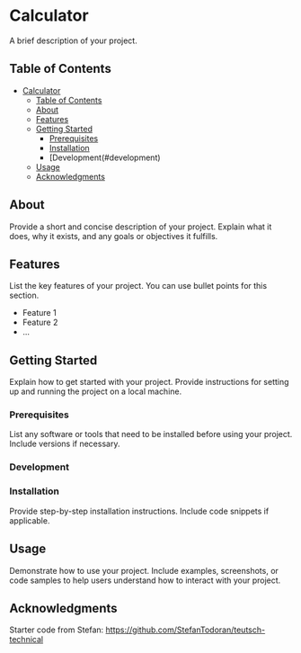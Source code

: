 # Calculator

A brief description of your project.

## Table of Contents

- [Calculator](#Calculator)
  - [Table of Contents](#table-of-contents)
  - [About](#about)
  - [Features](#features)
  - [Getting Started](#getting-started)
    - [Prerequisites](#prerequisites)
    - [Installation](#installation)
    - [Development(#development)
  - [Usage](#usage)
  - [Acknowledgments](#acknowledgments)

## About

Provide a short and concise description of your project. Explain what it does, why it exists, and any goals or objectives it fulfills.

## Features

List the key features of your project. You can use bullet points for this section.

- Feature 1
- Feature 2
- ...

## Getting Started

Explain how to get started with your project. Provide instructions for setting up and running the project on a local machine.

### Prerequisites

List any software or tools that need to be installed before using your project. Include versions if necessary.
### Development

### Installation

Provide step-by-step installation instructions. Include code snippets if applicable.

## Usage

Demonstrate how to use your project. Include examples, screenshots, or code samples to help users understand how to interact with your project.

## Acknowledgments
Starter code from Stefan:
https://github.com/StefanTodoran/teutsch-technical
